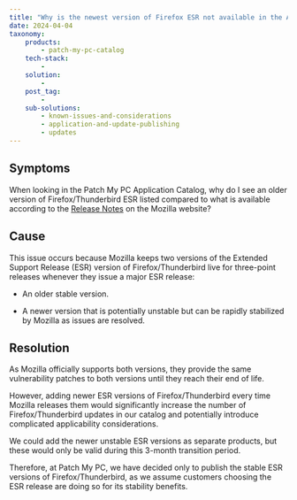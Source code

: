 ```yaml
---
title: "Why is the newest version of Firefox ESR not available in the Application Catalog?"
date: 2024-04-04
taxonomy:
    products:
        - patch-my-pc-catalog
    tech-stack:
        - 
    solution:
        - 
    post_tag:
        - 
    sub-solutions:
        - known-issues-and-considerations
        - application-and-update-publishing
        - updates
---
```


## Symptoms

When looking in the Patch My PC Application Catalog, why do I see an older version of Firefox/Thunderbird ESR listed compared to what is available according to the [Release Notes](https://www.mozilla.org/en-US/firefox/organizations/notes/) on the Mozilla website?

## Cause

This issue occurs because Mozilla keeps two versions of the Extended Support Release (ESR) version of Firefox/Thunderbird live for three-point releases whenever they issue a major ESR release:

- An older stable version.

- A newer version that is potentially unstable but can be rapidly stabilized by Mozilla as issues are resolved.

## Resolution

As Mozilla officially supports both versions, they provide the same vulnerability patches to both versions until they reach their end of life.

However, adding newer ESR versions of Firefox/Thunderbird every time Mozilla releases them would significantly increase the number of Firefox/Thunderbird updates in our catalog and potentially introduce complicated applicability considerations.

We could add the newer unstable ESR versions as separate products, but these would only be valid during this 3-month transition period.

Therefore, at Patch My PC, we have decided only to publish the stable ESR versions of Firefox/Thunderbird, as we assume customers choosing the ESR release are doing so for its stability benefits.
